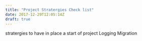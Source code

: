 ```yaml
---
title: "Project Stratergies Check list"
date: 2017-12-29T12:05:14Z
draft: true
---
```


stratergies to have in place a start of project Logging Migration